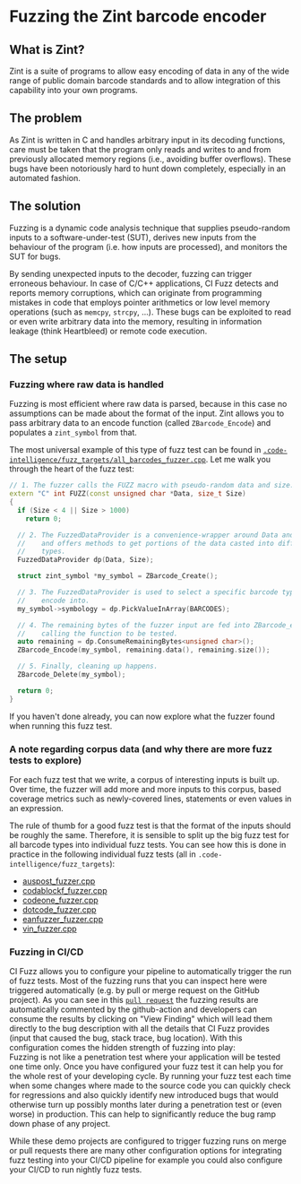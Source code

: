 # Fuzzing the Zint barcode encoder

## What is Zint?

Zint is a suite of programs to allow easy encoding of data in any of the wide
range of public domain barcode standards and to allow integration of this
capability into your own programs.

## The problem

As Zint is written in C and handles arbitrary input in its decoding functions,
care must be taken that the program only reads and writes to and from previously
allocated memory regions (i.e., avoiding buffer overflows). These bugs have been
notoriously hard to hunt down completely, especially in an automated fashion.

## The solution

Fuzzing is a dynamic code analysis technique that supplies pseudo-random inputs
to a software-under-test (SUT), derives new inputs from the behaviour of the
program (i.e. how inputs are processed), and monitors the SUT for bugs.

By sending unexpected inputs to the decoder, fuzzing can trigger erroneous behaviour.
In case of C/C++ applications, CI Fuzz detects and reports memory corruptions, which can
originate from programming mistakes in code that employs pointer arithmetics or
low level memory operations (such as `memcpy`, `strcpy`, ...). These bugs can be
exploited to read or even write arbitrary data into the memory, resulting in
information leakage (think Heartbleed) or remote code execution.

## The setup

### Fuzzing where raw data is handled

Fuzzing is most efficient where raw data is parsed, because in this case no
assumptions can be made about the format of the input. Zint allows you to pass
arbitrary data to an encode function (called `ZBarcode_Encode`) and populates a
`zint_symbol` from that.

The most universal example of this type of fuzz test can be found in
[`.code-intelligence/fuzz_targets/all_barcodes_fuzzer.cpp`](https://github.com/ci-fuzz/zint/blob/master/.code-intelligence/fuzz_targets/all_barcodes_fuzzer.cpp).
Let me walk you through the heart of the fuzz test:

```C++
// 1. The fuzzer calls the FUZZ macro with pseudo-random data and size.
extern "C" int FUZZ(const unsigned char *Data, size_t Size)
{
  if (Size < 4 || Size > 1000)
    return 0;

  // 2. The FuzzedDataProvider is a convenience-wrapper around Data and Size
  //    and offers methods to get portions of the data casted into different
  //    types.
  FuzzedDataProvider dp(Data, Size);

  struct zint_symbol *my_symbol = ZBarcode_Create();

  // 3. The FuzzedDataProvider is used to select a specific barcode type to
  //    encode into.
  my_symbol->symbology = dp.PickValueInArray(BARCODES);

  // 4. The remaining bytes of the fuzzer input are fed into ZBarcode_encode(),
  //    calling the function to be tested.
  auto remaining = dp.ConsumeRemainingBytes<unsigned char>();
  ZBarcode_Encode(my_symbol, remaining.data(), remaining.size());

  // 5. Finally, cleaning up happens.
  ZBarcode_Delete(my_symbol);

  return 0;
}
```

If you haven't done already, you can now explore what the fuzzer found when
running this fuzz test.

### A note regarding corpus data (and why there are more fuzz tests to explore)

For each fuzz test that we write, a corpus of interesting inputs is built up.
Over time, the fuzzer will add more and more inputs to this corpus, based
coverage metrics such as newly-covered lines, statements or even values in an
expression.

The rule of thumb for a good fuzz test is that the format of the inputs should
be roughly the same. Therefore, it is sensible to split up the big fuzz test for
all barcode types into individual fuzz tests. You can see how this is done in
practice in the following individual fuzz tests (all in
`.code-intelligence/fuzz_targets`):

-   [auspost_fuzzer.cpp](https://github.com/ci-fuzz/zint/blob/master/.code-intelligence/fuzz_targets/auspost_fuzzer.cpp)
-   [codablockf_fuzzer.cpp](https://github.com/ci-fuzz/zint/blob/master/.code-intelligence/fuzz_targets/codablockf_fuzzer.cpp)
-   [codeone_fuzzer.cpp](https://github.com/ci-fuzz/zint/blob/master/.code-intelligence/fuzz_targets/codablockf_fuzzer.cpp)
-   [dotcode_fuzzer.cpp](https://github.com/ci-fuzz/zint/blob/master/.code-intelligence/fuzz_targets/codablockf_fuzzer.cpp)
-   [eanfuzzer_fuzzer.cpp](https://github.com/ci-fuzz/zint/blob/master/.code-intelligence/fuzz_targets/codablockf_fuzzer.cpp)
-   [vin_fuzzer.cpp](https://github.com/ci-fuzz/zint/blob/master/.code-intelligence/fuzz_targets/codablockf_fuzzer.cpp)

### Fuzzing in CI/CD

CI Fuzz allows you to configure your pipeline to automatically trigger the run of fuzz tests.
Most of the fuzzing runs that you can inspect here were triggered automatically (e.g. by pull or merge request on the GitHub project).
As you can see in this [`pull request`](https://github.com/ci-fuzz/zint/pull/53) the fuzzing results are automatically commented by the github-action and developers
can consume the results by clicking on "View Finding" which will lead them directly to the bug description with all the details
that CI Fuzz provides (input that caused the bug, stack trace, bug location).
With this configuration comes the hidden strength of fuzzing into play:  
Fuzzing is not like a penetration test where your application will be tested one time only.
Once you have configured your fuzz test it can help you for the whole rest of your developing cycle.
By running your fuzz test each time when some changes where made to the source code you can quickly check for
regressions and also quickly identify new introduced bugs that would otherwise turn up possibly months 
later during a penetration test or (even worse) in production. This can help to significantly reduce the bug ramp down phase of any project.

While these demo projects are configured to trigger fuzzing runs on merge or pull requests
there are many other configuration options for integrating fuzz testing into your CI/CD pipeline
for example you could also configure your CI/CD to run nightly fuzz tests.
